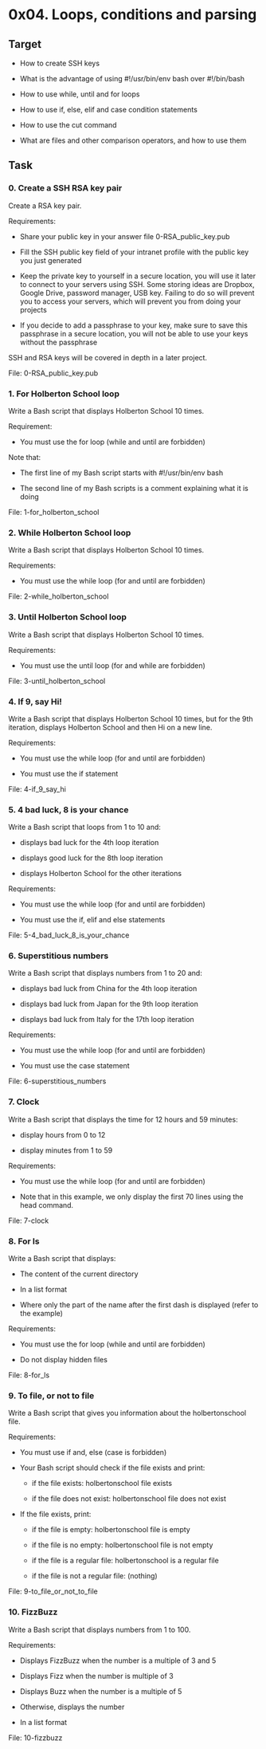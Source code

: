 # 0x04. Loops, conditions and parsing

## Target

- How to create SSH keys

- What is the advantage of using #!/usr/bin/env bash over #!/bin/bash

- How to use while, until and for loops

- How to use if, else, elif and case condition statements

- How to use the cut command

- What are files and other comparison operators, and how to use them

## Task

### 0. Create a SSH RSA key pair

Create a RSA key pair.

Requirements:

- Share your public key in your answer file 0-RSA_public_key.pub

- Fill the SSH public key field of your intranet profile with the public key you just generated

- Keep the private key to yourself in a secure location, you will use it later to connect to your servers using SSH. Some storing ideas are Dropbox, Google Drive, password manager, USB key. Failing to do so will prevent you to access your servers, which will prevent you from doing your projects

- If you decide to add a passphrase to your key, make sure to save this passphrase in a secure location, you will not be able to use your keys without the passphrase

SSH and RSA keys will be covered in depth in a later project.

File: 0-RSA_public_key.pub

### 1. For Holberton School loop

Write a Bash script that displays Holberton School 10 times.

Requirement:

- You must use the for loop (while and until are forbidden)

Note that:

- The first line of my Bash script starts with #!/usr/bin/env bash

- The second line of my Bash scripts is a comment explaining what it is doing

File: 1-for_holberton_school

### 2. While Holberton School loop

Write a Bash script that displays Holberton School 10 times.

Requirements:

- You must use the while loop (for and until are forbidden)

File: 2-while_holberton_school

### 3. Until Holberton School loop

Write a Bash script that displays Holberton School 10 times.

Requirements:

- You must use the until loop (for and while are forbidden)

File: 3-until_holberton_school

### 4. If 9, say Hi!

Write a Bash script that displays Holberton School 10 times, but for the 9th iteration, displays Holberton School and then Hi on a new line.

Requirements:

- You must use the while loop (for and until are forbidden)

- You must use the if statement

File: 4-if_9_say_hi

### 5. 4 bad luck, 8 is your chance

Write a Bash script that loops from 1 to 10 and:

- displays bad luck for the 4th loop iteration

- displays good luck for the 8th loop iteration

- displays Holberton School for the other iterations

Requirements:

- You must use the while loop (for and until are forbidden)

- You must use the if, elif and else statements

File: 5-4_bad_luck_8_is_your_chance

### 6. Superstitious numbers
Write a Bash script that displays numbers from 1 to 20 and:

- displays bad luck from China for the 4th loop iteration

- displays bad luck from Japan for the 9th loop iteration

- displays bad luck from Italy for the 17th loop iteration

Requirements:

- You must use the while loop (for and until are forbidden)

- You must use the case statement

File: 6-superstitious_numbers

### 7. Clock

Write a Bash script that displays the time for 12 hours and 59 minutes:

- display hours from 0 to 12

- display minutes from 1 to 59

Requirements:

- You must use the while loop (for and until are forbidden)

- Note that in this example, we only display the first 70 lines using the head command.

File: 7-clock

### 8. For ls

Write a Bash script that displays:

- The content of the current directory

- In a list format

- Where only the part of the name after the first dash is displayed (refer to the example)

Requirements:

- You must use the for loop (while and until are forbidden)

- Do not display hidden files

File: 8-for_ls

### 9. To file, or not to file

Write a Bash script that gives you information about the holbertonschool file.

Requirements:

- You must use if and, else (case is forbidden)

- Your Bash script should check if the file exists and print:

  - if the file exists: holbertonschool file exists

  - if the file does not exist: holbertonschool file does not exist

- If the file exists, print:

  - if the file is empty: holbertonschool file is empty

  - if the file is no empty: holbertonschool file is not empty

  - if the file is a regular file: holbertonschool is a regular file

  - if the file is not a regular file: (nothing)

File: 9-to_file_or_not_to_file

### 10. FizzBuzz

Write a Bash script that displays numbers from 1 to 100.

Requirements:

- Displays FizzBuzz when the number is a multiple of 3 and 5

- Displays Fizz when the number is multiple of 3

- Displays Buzz when the number is a multiple of 5

- Otherwise, displays the number

- In a list format

File: 10-fizzbuzz